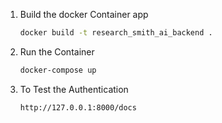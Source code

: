 1. Build the docker Container app
   ```bash
   docker build -t research_smith_ai_backend .
   ```

2. Run the Container
   ```bash
   docker-compose up
   ```

3. To Test the Authentication
   ```bash
   http://127.0.0.1:8000/docs
   ``` 